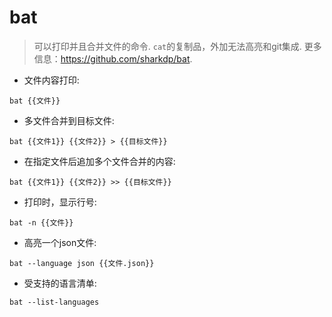 # bat

> 可以打印并且合并文件的命令.
> `cat`的复制品，外加无法高亮和git集成.
> 更多信息：<https://github.com/sharkdp/bat>.

- 文件内容打印:

`bat {{文件}}`

- 多文件合并到目标文件:

`bat {{文件1}} {{文件2}} > {{目标文件}}`

- 在指定文件后追加多个文件合并的内容:

`bat {{文件1}} {{文件2}} >> {{目标文件}}`

- 打印时，显示行号:

`bat -n {{文件}}`

- 高亮一个json文件:

`bat --language json {{文件.json}}`

- 受支持的语言清单:

`bat --list-languages`
